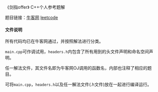 《剑指offer》 C++个人参考题解

题目链接：[牛客网](https://www.nowcoder.com/ta/coding-interviews) [leetcode](https://leetcode-cn.com/problemset/all/)

#### 文件说明

所有代码均已在牛客网通过，并按照解法进行分类。

`main.cpp`可作调试用，`headers.h`内包含了所有用到的头文件声明和命名空间声明。

任一解法文件，其文件名即为牛客网OJ调用的函数名，内部也注释了相应的题目。

可将`main.cpp`，`headers.h`以及任一解法文件(.h文件)放在一起进行编译运行。
